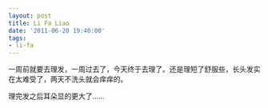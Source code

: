 ```yaml
---
layout: post
title: Li Fa Liao
date: '2011-06-20 19:40:00'
tags:
- li-fa
---
```


<p>一周前就要去理发，一周过去了，今天终于去理了。还是理短了舒服些，长头发实在太难受了，两天不洗头就会痒痒的。</p>

<p>理完发之后耳朵显的更大了……</p>